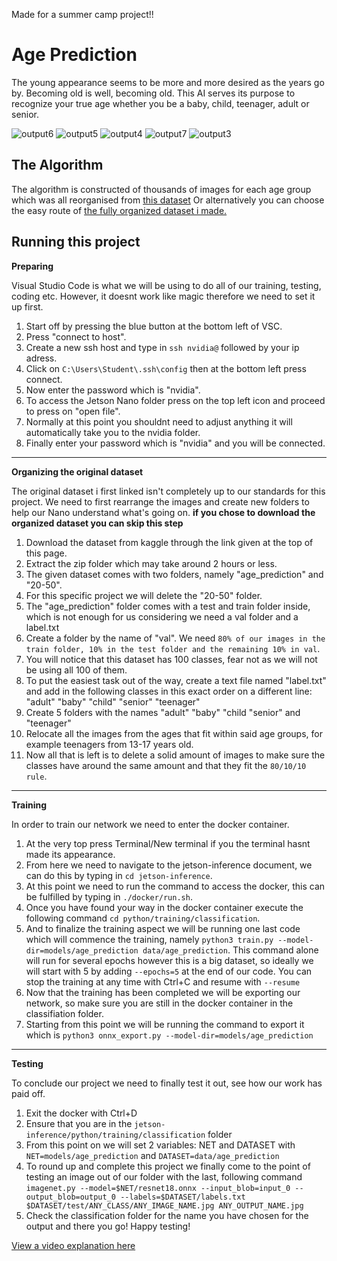 Made for a summer camp project!!

# Age Prediction
The young appearance seems to be more and more desired as the years go by. Becoming old is well, becoming old. This AI serves its purpose to recognize your true age whether you be a baby, child, teenager, adult or senior.

![output6](https://github.com/Agnild/AgePrediction/assets/69535819/661cb6dd-9c1e-4759-ab56-85cf01c6ac9b)
![output5](https://github.com/Agnild/AgePrediction/assets/69535819/7d35b159-2d24-4754-805b-90a2eb8d499e)
![output4](https://github.com/Agnild/AgePrediction/assets/69535819/a232a1a7-924e-4eef-9283-03f40d5027ca)
![output7](https://github.com/Agnild/AgePrediction/assets/69535819/cb26aaf9-d8e0-43cd-9c33-e7b56547519c)
![output3](https://github.com/Agnild/AgePrediction/assets/69535819/07a7040e-1a5e-4b08-ae08-e1d2ace36e30)



## The Algorithm
The algorithm is constructed of thousands of images for each age group which was all reorganised from [this dataset](https://www.kaggle.com/datasets/mariafrenti/age-prediction)
Or alternatively you can choose the easy route of [the fully organized dataset i made.](https://www.kaggle.com/datasets/agnild/age-prediction)


## Running this project

**Preparing**

Visual Studio Code is what we will be using to do all of our training, testing, coding etc. However, it doesnt work like magic therefore we need to set it up first.

1. Start off by pressing the blue button at the bottom left of VSC.
2. Press "connect to host".
3. Create a new ssh host and type in `ssh nvidia@` followed by your ip adress.
4. Click on `C:\Users\Student\.ssh\config` then at the bottom left press connect.
5. Now enter the password which is "nvidia".
6. To access the Jetson Nano folder press on the top left icon and proceed to press on "open file".
7. Normally at this point you shouldnt need to adjust anything it will automatically take you to the nvidia folder.
8. Finally enter your password which is "nvidia" and you will be connected.

---

**Organizing the original dataset**

The original dataset i first linked isn't completely up to our standards for this project. We need to first rearrange the images and create new folders to help our Nano understand what's going on.
**if you chose to download the organized dataset you can skip this step**

1. Download the dataset from kaggle through the link given at the top of this page.
2. Extract the zip folder which may take around 2 hours or less.
3. The given dataset comes with two folders, namely "age_prediction" and "20-50".
4. For this specific project we will delete the "20-50" folder.
5. The "age_prediction" folder comes with a test and train folder inside, which is not enough for us considering we need a val folder and a label.txt
6. Create a folder by the name of "val". We need `80% of our images in the train folder, 10% in the test folder and the remaining 10% in val`.
7. You will notice that this dataset has 100 classes, fear not as we will not be using all 100 of them.
8. To put the easiest task out of the way, create a text file named "label.txt" and add in the following classes in this exact order on a different line:
  "adult"
  "baby"
  "child"
  "senior"
   "teenager"
10. Create 5 folders with the names "adult" "baby" "child "senior" and "teenager"
11. Relocate all the images from the ages that fit within said age groups, for example teenagers from 13-17 years old.
12. Now all that is left is to delete a solid amount of images to make sure the classes have around the same amount and that they fit the `80/10/10 rule`.

---

**Training**

In order to train our network we need to enter the docker container.

1. At the very top press Terminal/New terminal if you the terminal hasnt made its appearance.
2. From here we need to navigate to the jetson-inference document, we can do this by typing in `cd jetson-inference`.
3. At this point we need to run the command to access the docker, this can be fulfilled by typing in `./docker/run.sh`.
4. Once you have found your way in the docker container execute the following command `cd python/training/classification`.
5. And to finalize the training aspect we will be running one last code which will commence the training, namely `python3 train.py --model-dir=models/age_prediction data/age_prediction`. This command alone will run for several epochs however this is a big dataset, so ideally we will start with 5 by adding `--epochs=5` at the end of our code. You can stop the training at any time with Ctrl+C and resume with `--resume`
6. Now that the training has been completed we will be exporting our network, so make sure you are still in the docker container in the classifiation folder.
7. Starting from this point we will be running the command to export it which is `python3 onnx_export.py --model-dir=models/age_prediction`

---

**Testing**

To conclude our project we need to finally test it out, see how our work has paid off.

1. Exit the docker with Ctrl+D
2. Ensure that you are in the `jetson-inference/python/training/classification` folder
3. From this point on we will set 2 variables: NET and DATASET with `NET=models/age_prediction` and `DATASET=data/age_prediction`
4. To round up and complete this project we finally come to the point of testing an image out of our folder with the last, following command `imagenet.py --model=$NET/resnet18.onnx --input_blob=input_0 --output_blob=output_0 --labels=$DATASET/labels.txt $DATASET/test/ANY_CLASS/ANY_IMAGE_NAME.jpg ANY_OUTPUT_NAME.jpg`
5. Check the classification folder for the name you have chosen for the output and there you go! Happy testing!

[View a video explanation here](https://youtu.be/9Ss26DyR0Rc)
